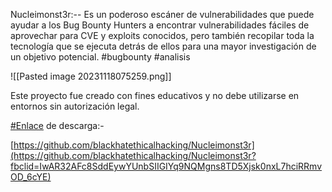 Nucleimonst3r:-- Es un poderoso escáner de vulnerabilidades que puede ayudar a los Bug Bounty Hunters a encontrar vulnerabilidades fáciles de aprovechar para CVE y exploits conocidos, pero también recopilar toda la tecnología que se ejecuta detrás de ellos para una mayor investigación de un objetivo potencial.
	#bugbounty #analisis

![[Pasted image 20231118075259.png]]

Este proyecto fue creado con fines educativos y no debe utilizarse en entornos sin autorización legal.

[#Enlace](https://www.facebook.com/hashtag/enlace?__eep__=6&__cft__[0]=AZUYUdR11NaCwqewcsw6Udrp7g7E2ogPHIVUw4mpo-auaupfSn3jOy_oFrAmxtJwiAKFAAQ0kbxqa_pwQQh3h0vbU5Uo5j6pPFs9-7KraD0v2pqc0hNVycBo2p2NHrRSegObiFSgWqClEyJpbx9pueeC&__tn__=*NK-R) de descarga:-

[https://github.com/blackhatethicalhacking/Nucleimonst3r](https://github.com/blackhatethicalhacking/Nucleimonst3r?fbclid=IwAR32AFc8SddEywYUnbSIIGIYq9NQMgns8TD5Xjsk0nxL7hciRRmvOD_6cYE)


